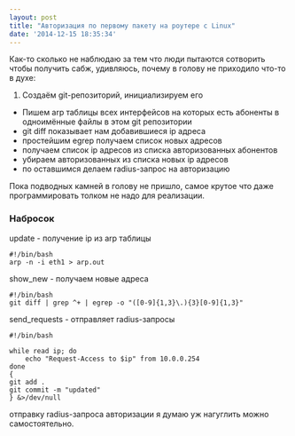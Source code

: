 ```yaml
---
layout: post
title: "Авторизация по первому пакету на роутере с Linux"
date: '2014-12-15 18:35:34'
---
```


Как-то сколько не наблюдаю за тем что люди пытаются сотворить чтобы получить сабж, удивляюсь, почему в голову не приходило что-то в духе:

1. Создаём git-репозиторий, инициализируем его
- Пишем arp таблицы всех интерфейсов на которых есть абоненты в одноимённые файлы в этом git репозитории
- git diff показывает нам добавившиеся ip адреса
- простейшим egrep получаем список новых адресов
- получаем список ip адресов из списка авторизованных абонентов
- убираем авторизованных из списка новых ip адресов
- по оставшимся делаем radius-запрос на авторизацию

Пока подводных камней в голову не пришло, самое крутое что даже программировать толком не надо для реализации.

### Набросок

update - получение ip из arp таблицы

    #!/bin/bash
    arp -n -i eth1 > arp.out

show_new - получаем новые адреса

	#!/bin/bash
    git diff | grep ^+ | egrep -o "([0-9]{1,3}\.){3}[0-9]{1,3}"
    
send_requests - отправляет radius-запросы

    #!/bin/bash

    while read ip; do
        echo "Request-Access to $ip" from 10.0.0.254
    done
    {
    git add .
    git commit -m "updated"
    } &>/dev/null
 
отправку radius-запроса авторизации я думаю уж нагуглить можно самостоятельно.